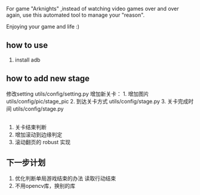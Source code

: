 <!--
 * @Author: zgong
 * @Date: 2020-05-17 15:00:18
 * @LastEditors: zgong
 * @LastEditTime: 2021-01-19 00:20:45
-->
For game "Arknights" ,instead of watching video games over and over again, use this automated tool to manage your "reason".

Enjoying your game and life :)

## how to use
1. install adb

## how to add new stage
修改setting utils/config/setting.py
增加新关卡：
    1. 增加图片 utils/config/pic/stage_pic
    2. 到达关卡方式 utils/config/stage.py
    3. 关卡完成时间 utils/config/stage.py

## 
1. 关卡结束判断
2. 增加滚动到边缘判定
3. 滚动翻页的 robust 实现

## 下一步计划
1. 优化判断单局游戏结束的办法 读取行动结束
2. 不用opencv库，换别的库
